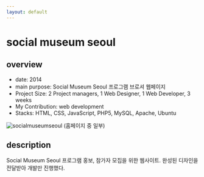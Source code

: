```yaml
---
layout: default
---
```


# social museum seoul

## overview

* date: 2014
* main purpose: Social Museum Seoul 프로그램 브로셔 웹페이지
* Project Size: 2 Project managers, 1 Web Designer, 1 Web Developer, 3 weeks
* My Contribution: web development
* Stacks: HTML, CSS, JavaScript, PHP5, MySQL, Apache, Ubuntu

![socialmuseumseoul]({{"/assets/img/project/2014_socialmuseumseoul.jpg"}})
(홈페이지 중 일부)

## description

Social Museum Seoul 프로그램 홍보, 참가자 모집을 위한 웹사이트. 
완성된 디자인을 전달받아 개발만 진행했다. 